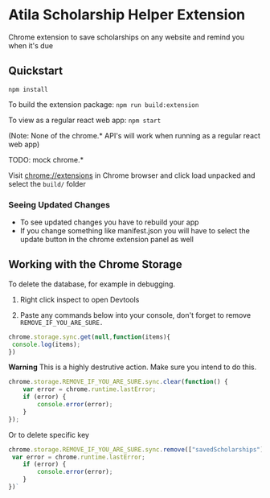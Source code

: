 # Atila Scholarship Helper Extension

Chrome extension to save scholarships on any website and remind you when it's due

## Quickstart

`npm install`

To build the extension package: `npm run build:extension`

To view as a regular react web app: `npm start`

(Note: None of the chrome.* API's will work when running as a regular react web app)

TODO: mock chrome.*

Visit [chrome://extensions](chrome://extensions) in Chrome browser and click load unpacked and select the `build/` folder

### Seeing Updated Changes
- To see updated changes you have to rebuild your app
- If you change something like manifest.json you will have to select the update button in the chrome extension panel as well

## Working with the Chrome Storage


To delete the database, for example in debugging.

1. Right click inspect to open Devtools

1. Paste any commands below into your console, don't forget to remove `REMOVE_IF_YOU_ARE_SURE.`

```javascript
chrome.storage.sync.get(null,function(items){
 console.log(items);
})
```

**Warning** This is a highly destrutive action. Make sure you intend to do this.
```javascript
chrome.storage.REMOVE_IF_YOU_ARE_SURE.sync.clear(function() {
    var error = chrome.runtime.lastError;
    if (error) {
        console.error(error);
    }
});
```

Or to delete specific key
```javascript
chrome.storage.REMOVE_IF_YOU_ARE_SURE.sync.remove(["savedScholarships"],function(){
 var error = chrome.runtime.lastError;
    if (error) {
        console.error(error);
    }
})`

```